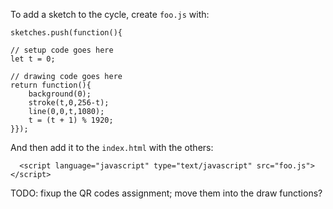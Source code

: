 To add a sketch to the cycle, create `foo.js` with:

```
sketches.push(function(){

// setup code goes here
let t = 0;

// drawing code goes here
return function(){
	background(0);
	stroke(t,0,256-t);
	line(0,0,t,1080);
	t = (t + 1) % 1920;
}});
```

And then add it to the `index.html` with the others:
```
  <script language="javascript" type="text/javascript" src="foo.js"></script>
```


TODO: fixup the QR codes assignment; move them into the draw functions?
